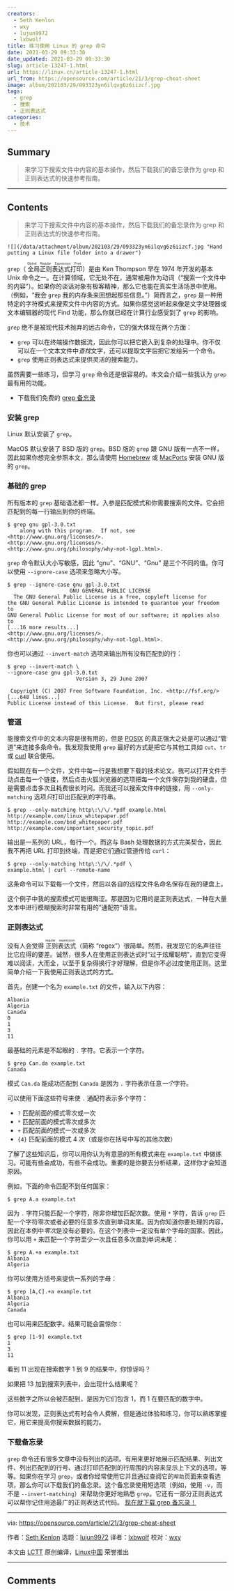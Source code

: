 ```yaml
---
creators:
  - Seth Kenlon
  - wxy
  - lujun9972
  - lxbwolf
title: 练习使用 Linux 的 grep 命令
date: 2021-03-29 09:33:30
date_updated: 2021-03-29 09:33:30
slug: article-13247-1.html
url: https://linux.cn/article-13247-1.html
url_from: https://opensource.com/article/21/3/grep-cheat-sheet
image: album/202103/29/093323yn6ilqvg6z6iizcf.jpg
tags:
  - grep
  - 搜索
  - 正则表达式
categories:
  - 技术
---
```


## Summary

> 来学习下搜索文件中内容的基本操作，然后下载我们的备忘录作为 grep 和正则表达式的快速参考指南。

***

<!-- more -->

## Contents

> 
> 来学习下搜索文件中内容的基本操作，然后下载我们的备忘录作为 grep 和正则表达式的快速参考指南。
> 
> 
> 

`![](/data/attachment/album/202103/29/093323yn6ilqvg6z6iizcf.jpg "Hand putting a Linux file folder into a drawer")`

`grep`（<ruby> 全局正则表达式打印 <rt>  Global Regular Expression Print </rt></ruby>）是由 Ken Thompson 早在 1974 年开发的基本 Unix 命令之一。在计算领域，它无处不在，通常被用作为动词（“搜索一个文件中的内容”）。如果你的谈话对象有极客精神，那么它也能在真实生活场景中使用。（例如，“我会 `grep` 我的内存条来回想起那些信息。”）简而言之，`grep` 是一种用特定的字符模式来搜索文件中内容的方式。如果你感觉这听起来像是文字处理器或文本编辑器的现代 Find 功能，那么你就已经在计算行业感受到了 `grep` 的影响。

`grep` 绝不是被现代技术抛弃的远古命令，它的强大体现在两个方面：

* `grep` 可以在终端操作数据流，因此你可以把它嵌入到复杂的处理中。你不仅可以在一个文本文件中*查找*文字，还可以提取文字后把它发给另一个命令。
* `grep` 使用正则表达式来提供灵活的搜索能力。

虽然需要一些练习，但学习 `grep` 命令还是很容易的。本文会介绍一些我认为 `grep` 最有用的功能。

* 下载我们免费的 [grep 备忘录](https://opensource.com/downloads/grep-cheat-sheet)

### 安装 grep

Linux 默认安装了 `grep`。

MacOS 默认安装了 BSD 版的 `grep`。BSD 版的 `grep` 跟 GNU 版有一点不一样，因此如果你想完全参照本文，那么请使用 [Homebrew](https://opensource.com/article/20/6/homebrew-mac) 或 [MacPorts](https://opensource.com/article/20/11/macports) 安装 GNU 版的 `grep`。

### 基础的 grep

所有版本的 `grep` 基础语法都一样。入参是匹配模式和你需要搜索的文件。它会把匹配到的每一行输出到你的终端。

```shell
$ grep gnu gpl-3.0.txt
    along with this program.  If not, see <http://www.gnu.org/licenses/>.
<http://www.gnu.org/licenses/>.
<http://www.gnu.org/philosophy/why-not-lgpl.html>.
```

`grep` 命令默认大小写敏感，因此 “gnu”、“GNU”、“Gnu” 是三个不同的值。你可以使用 `--ignore-case` 选项来忽略大小写。

```shell
$ grep --ignore-case gnu gpl-3.0.txt
                    GNU GENERAL PUBLIC LICENSE
  The GNU General Public License is a free, copyleft license for
the GNU General Public License is intended to guarantee your freedom to
GNU General Public License for most of our software; it applies also to
[...16 more results...]
<http://www.gnu.org/licenses/>.
<http://www.gnu.org/philosophy/why-not-lgpl.html>.
```

你也可以通过 `--invert-match` 选项来输出所有没有匹配到的行：

```shell
$ grep --invert-match \
--ignore-case gnu gpl-3.0.txt
                      Version 3, 29 June 2007

 Copyright (C) 2007 Free Software Foundation, Inc. <http://fsf.org/>
[...648 lines...]
Public License instead of this License.  But first, please read
```

### 管道

能搜索文件中的文本内容是很有用的，但是 [POSIX](https://opensource.com/article/19/7/what-posix-richard-stallman-explains) 的真正强大之处是可以通过“管道”来连接多条命令。我发现我使用 `grep` 最好的方式是把它与其他工具如 `cut`、`tr` 或 [curl](https://opensource.com/downloads/curl-command-cheat-sheet) 联合使用。

假如现在有一个文件，文件中每一行是我想要下载的技术论文。我可以打开文件手动点击每一个链接，然后点击火狐浏览器的选项把每一个文件保存到我的硬盘，但是需要点击多次且耗费很长时间。而我还可以搜索文件中的链接，用 `--only-matching` 选项*只*打印出匹配到的字符串。

```shell
$ grep --only-matching http\:\/\/.*pdf example.html
http://example.com/linux_whitepaper.pdf
http://example.com/bsd_whitepaper.pdf
http://example.com/important_security_topic.pdf
```

输出是一系列的 URL，每行一个。而这与 Bash 处理数据的方式完美契合，因此我不再把 URL 打印到终端，而是把它们通过管道传给 `curl`：

```shell
$ grep --only-matching http\:\/\/.*pdf \
example.html | curl --remote-name
```

这条命令可以下载每一个文件，然后以各自的远程文件名命名保存在我的硬盘上。

这个例子中我的搜索模式可能很晦涩。那是因为它用的是正则表达式，一种在大量文本中进行模糊搜索时非常有用的”通配符“语言。

### 正则表达式

没有人会觉得<ruby> 正则表达式 <rt>  regular expression </rt></ruby>（简称 “regex”）很简单。然而，我发现它的名声往往比它应得的要差。诚然，很多人在使用正则表达式时“过于炫耀聪明”，直到它变得难以阅读，大而全，以至于复杂得换行才好理解，但是你不必过度使用正则。这里简单介绍一下我使用正则表达式的方式。

首先，创建一个名为 `example.txt` 的文件，输入以下内容：

```shell
Albania
Algeria
Canada
0
1
3
11
```

最基础的元素是不起眼的 `.` 字符。它表示一个字符。

```shell
$ grep Can.da example.txt
Canada
```

模式 `Can.da` 能成功匹配到 `Canada` 是因为 `.` 字符表示任意*一个*字符。

可以使用下面这些符号来使 `.` 通配符表示多个字符：

* `?` 匹配前面的模式零次或一次
* `*` 匹配前面的模式零次或多次
* `+` 匹配前面的模式一次或多次
* `{4}` 匹配前面的模式 4 次（或是你在括号中写的其他次数）

了解了这些知识后，你可以用你认为有意思的所有模式来在 `example.txt` 中做练习。可能有些会成功，有些不会成功。重要的是你要去分析结果，这样你才会知道原因。

例如，下面的命令匹配不到任何国家：

```shell
$ grep A.a example.txt
```

因为 `.` 字符只能匹配一个字符，除非你增加匹配次数。使用 `*` 字符，告诉 `grep` 匹配一个字符零次或者必要的任意多次直到单词末尾。因为你知道你要处理的内容，因此在本例中*零次*是没有必要的。在这个列表中一定没有单个字母的国家。因此，你可以用 `+` 来匹配一个字符至少一次且任意多次直到单词末尾：

```shell
$ grep A.+a example.txt
Albania
Algeria
```

你可以使用方括号来提供一系列的字母：

```shell
$ grep [A,C].+a example.txt
Albania
Algeria
Canada
```

也可以用来匹配数字。结果可能会震惊你：

```shell
$ grep [1-9] example.txt
1
3
11
```

看到 11 出现在搜索数字 1 到 9 的结果中，你惊讶吗？

如果把 13 加到搜索列表中，会出现什么结果呢？

这些数字之所以会被匹配到，是因为它们包含 1，而 1 在要匹配的数字中。

你可以发现，正则表达式有时会令人费解，但是通过体验和练习，你可以熟练掌握它，用它来提高你搜索数据的能力。

### 下载备忘录

`grep` 命令还有很多文章中没有列出的选项。有用来更好地展示匹配结果、列出文件、列出匹配到的行号、通过打印匹配到的行周围的内容来显示上下文的选项，等等。如果你在学习 `grep`，或者你经常使用它并且通过查阅它的`帮助`页面来查看选项，那么你可以下载我们的备忘录。这个备忘录使用短选项（例如，使用 `-v`，而不是 `--invert-matching`）来帮助你更好地熟悉 `grep`。它还有一部分正则表达式可以帮你记住用途最广的正则表达式代码。 [现在就下载 grep 备忘录！](https://opensource.com/downloads/grep-cheat-sheet)

---

via: <https://opensource.com/article/21/3/grep-cheat-sheet>

作者：[Seth Kenlon](https://opensource.com/users/seth) 选题：[lujun9972](https://github.com/lujun9972) 译者：[lxbwolf](https://github.com/lxbwolf) 校对：[wxy](https://github.com/wxy)

本文由 [LCTT](https://github.com/LCTT/TranslateProject) 原创编译，[Linux中国](https://linux.cn/) 荣誉推出

***

## Comments

